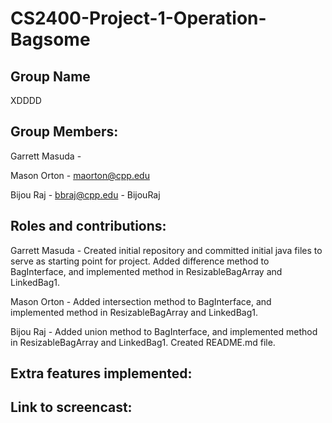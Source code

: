 # CS2400-Project-1-Operation-Bagsome

## Group Name
XDDDD

## Group Members:
Garrett Masuda -

Mason Orton - maorton@cpp.edu

Bijou Raj - bbraj@cpp.edu - BijouRaj

## Roles and contributions:
Garrett Masuda - Created initial repository and committed initial java files to serve as starting point for project. Added difference method to BagInterface, and implemented method in ResizableBagArray and LinkedBag1.

Mason Orton - Added intersection method to BagInterface, and implemented method in ResizableBagArray and LinkedBag1. 

Bijou Raj - Added union method to BagInterface, and implemented method in ResizableBagArray and LinkedBag1. Created README.md file.

## Extra features implemented:

## Link to screencast:
